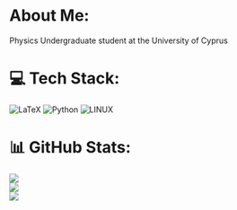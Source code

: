 # About Me:
Physics Undergraduate student at the University of Cyprus<br>

# 💻 Tech Stack:
![LaTeX](https://img.shields.io/badge/latex-%23008080.svg?style=for-the-badge&logo=latex&logoColor=white) ![Python](https://img.shields.io/badge/python-3670A0?style=for-the-badge&logo=python&logoColor=ffdd54) ![LINUX](https://img.shields.io/badge/Linux-FCC624?style=for-the-badge&logo=linux&logoColor=black) 
# 📊 GitHub Stats:
![](https://github-readme-stats.vercel.app/api?username=GiorgosChr&theme=dark&hide_border=false&include_all_commits=true&count_private=true)<br/>
![](https://github-readme-streak-stats.herokuapp.com/?user=GiorgosChr&theme=dark&hide_border=false)<br/>
![](https://github-readme-stats.vercel.app/api/top-langs/?username=GiorgosChr&theme=dark&hide_border=false&include_all_commits=true&count_private=true&layout=compact)


<!-- Proudly created with GPRM ( https://gprm.itsvg.in ) -->
